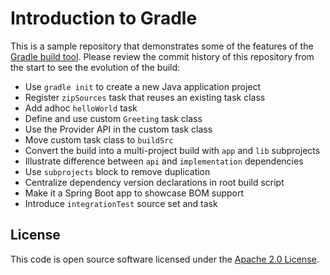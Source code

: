 # Introduction to Gradle

This is a sample repository that demonstrates some of the features of the [Gradle build tool](https://gradle.org).
Please review the commit history of this repository from the start to see the evolution of the build:

- Use `gradle init` to create a new Java application project
- Register `zipSources` task that reuses an existing task class
- Add adhoc `helloWorld` task
- Define and use custom `Greeting` task class
- Use the Provider API in the custom task class
- Move custom task class to `buildSrc`
- Convert the build into a multi-project build with `app` and `lib` subprojects
- Illustrate difference between `api` and `implementation` dependencies
- Use `subprojects` block to remove duplication
- Centralize dependency version declarations in root build script
- Make it a Spring Boot app to showcase BOM support
- Introduce `integrationTest` source set and task

## License

This code is open source software licensed under the [Apache 2.0 License](LICENSE.txt).
